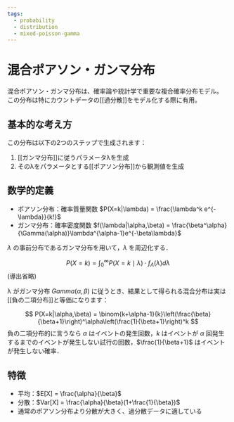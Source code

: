 ```yaml
---
tags:
  - probability
  - distribution
  - mixed-poisson-gamma
---
```

# 混合ポアソン・ガンマ分布

混合ポアソン・ガンマ分布は、確率論や統計学で重要な複合確率分布モデル。
この分布は特にカウントデータの[[過分散]]をモデル化する際に有用。

## 基本的な考え方

この分布は以下の2つのステップで生成されます：

1. [[ガンマ分布]]に従うパラメータλを生成
2. そのλをパラメータとする[[ポアソン分布]]から観測値を生成

## 数学的定義

- ポアソン分布：確率質量関数 $P(X=k|\lambda) = \frac{\lambda^k e^{-\lambda}}{k!}$
- ガンマ分布：確率密度関数 $f(\lambda|\alpha,\beta) = \frac{\beta^\alpha}{\Gamma(\alpha)}\lambda^{\alpha-1}e^{-\beta\lambda}$

$\lambda$ の事前分布であるガンマ分布を用いて，$\lambda$ を周辺化する．

$$
P(X=k)= \int_{0}^{\infty}P(X=k \mid \lambda) \cdot f_{\Lambda}(\lambda)d\lambda
$$
(導出省略)

λ がガンマ分布 $Gamma(\alpha,\beta)$ に従うとき、結果として得られる混合分布は実は[[負の二項分布]]と等価になります：

$$
P(X=k|\alpha,\beta) = \binom{k+\alpha-1}{k}\left(\frac{\beta}{\beta+1}\right)^\alpha\left(\frac{1}{\beta+1}\right)^k
$$
負の二項分布的に言うなら $\alpha$ はイベントの発生回数，$k$ はイベントが $\alpha$ 回発生するまでのイベントが発生しない試行の回数，$\frac{1}{\beta+1}$ はイベントが発生しない確率．
## 特徴

- 平均：$E[X] = \frac{\alpha}{\beta}$
- 分散：$Var[X] = \frac{\alpha}{\beta}(1+\frac{1}{\beta})$
- 通常のポアソン分布より分散が大きく、過分散データに適している